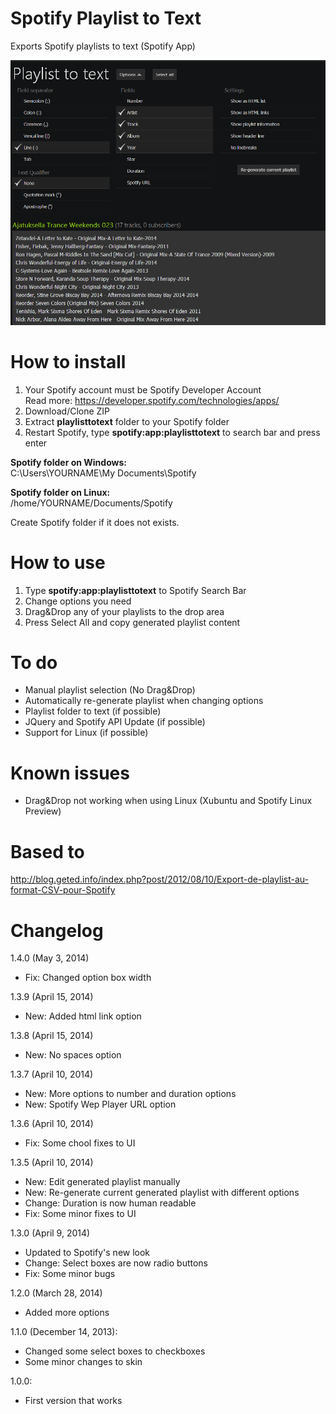 Spotify Playlist to Text
========================

Exports Spotify playlists to text (Spotify App)

<img src="preview_1-3-6.png">

How to install
========================

1. Your Spotify account must be Spotify Developer Account<br/>
   Read more: https://developer.spotify.com/technologies/apps/
2. Download/Clone ZIP
3. Extract <b>playlisttotext</b> folder to your Spotify folder
4. Restart Spotify, type <b>spotify:app:playlisttotext</b> to search bar and press enter

<b>Spotify folder on Windows:</b><br/>
C:\Users\YOURNAME\My Documents\Spotify

<b>Spotify folder on Linux:</b><br/>
/home/YOURNAME/Documents/Spotify

Create Spotify folder if it does not exists.

How to use
========================
1. Type <b>spotify:app:playlisttotext</b> to Spotify Search Bar
2. Change options you need
3. Drag&Drop any of your playlists to the drop area
4. Press Select All and copy generated playlist content

To do
========================
- Manual playlist selection (No Drag&Drop)
- Automatically re-generate playlist when changing options
- Playlist folder to text (if possible)
- JQuery and Spotify API Update (if possible)
- Support for Linux (if possible)

Known issues
========================
- Drag&Drop not working when using Linux (Xubuntu and Spotify Linux Preview)

Based to
========================
http://blog.geted.info/index.php?post/2012/08/10/Export-de-playlist-au-format-CSV-pour-Spotify

Changelog
========================
1.4.0 (May 3, 2014)
- Fix: Changed option box width

1.3.9 (April 15, 2014)
- New: Added html link option

1.3.8 (April 15, 2014)
- New: No spaces option

1.3.7 (April 10, 2014)
- New: More options to number and duration options
- New: Spotify Wep Player URL option

1.3.6 (April 10, 2014)
- Fix: Some chool fixes to UI

1.3.5 (April 10, 2014)
- New: Edit generated playlist manually
- New: Re-generate current generated playlist with different options
- Change: Duration is now human readable
- Fix: Some minor fixes to UI

1.3.0 (April 9, 2014)
- Updated to Spotify's new look
- Change: Select boxes are now radio buttons
- Fix: Some minor bugs

1.2.0 (March 28, 2014)
- Added more options

1.1.0 (December 14, 2013):
- Changed some select boxes to checkboxes
- Some minor changes to skin

1.0.0:
- First version that works
